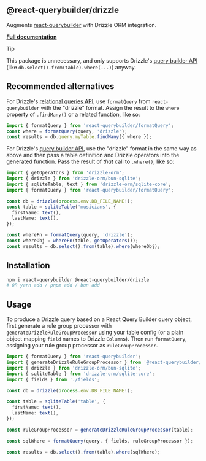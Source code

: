 ## @react-querybuilder/drizzle

Augments [react-querybuilder](https://npmjs.com/package/react-querybuilder) with Drizzle ORM integration.

**[Full documentation](https://react-querybuilder.js.org/docs/utils/export#drizzle-orm)**

> [!TIP]
>
> This package is unnecessary, and only supports Drizzle's [query builder API](https://orm.drizzle.team/docs/select) (like `db.select().from(table).where(...)`) anyway.

## Recommended alternatives

For Drizzle's [relational queries API](https://orm.drizzle.team/docs/rqb), use `formatQuery` from `react-querybuilder` with the "drizzle" format. Assign the result to the `where` property of `.findMany()` or a related function, like so:

```ts
import { formatQuery } from 'react-querybuilder/formatQuery';
const where = formatQuery(query, 'drizzle');
const results = db.query.myTable.findMany({ where });
```

For Drizzle's [query builder API](https://orm.drizzle.team/docs/rqb), use the "drizzle" format in the same way as above and then pass a table definition and Drizzle operators into the generated function. Pass the result of _that_ call to `.where()`, like so:

```ts
import { getOperators } from 'drizzle-orm';
import { drizzle } from 'drizzle-orm/bun-sqlite';
import { sqliteTable, text } from 'drizzle-orm/sqlite-core';
import { formatQuery } from 'react-querybuilder/formatQuery';

const db = drizzle(process.env.DB_FILE_NAME!);
const table = sqliteTable('musicians', {
  firstName: text(),
  lastName: text(),
});

const whereFn = formatQuery(query, 'drizzle');
const whereObj = whereFn(table, getOperators());
const results = db.select().from(table).where(whereObj);
```

## Installation

```bash
npm i react-querybuilder @react-querybuilder/drizzle
# OR yarn add / pnpm add / bun add
```

## Usage

To produce a Drizzle query based on a React Query Builder query object, first generate a rule group processor with `generateDrizzleRuleGroupProcessor` using your table config (or a plain object mapping `field` names to Drizzle `Column`s). Then run `formatQuery`, assigning your rule group processor as `ruleGroupProcessor`.

```ts
import { formatQuery } from 'react-querybuilder';
import { generateDrizzleRuleGroupProcessor } from '@react-querybuilder/drizzle';
import { drizzle } from 'drizzle-orm/bun-sqlite';
import { sqliteTable } from 'drizzle-orm/sqlite-core';
import { fields } from './fields';

const db = drizzle(process.env.DB_FILE_NAME!);

const table = sqliteTable('table', {
  firstName: text(),
  lastName: text(),
});

const ruleGroupProcessor = generateDrizzleRuleGroupProcessor(table);

const sqlWhere = formatQuery(query, { fields, ruleGroupProcessor });

const results = db.select().from(table).where(sqlWhere);
```
